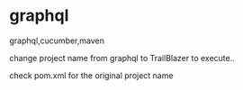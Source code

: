 # graphql
graphql,cucumber,maven




change project name from graphql to TrailBlazer to execute..

check pom.xml for the original project name

